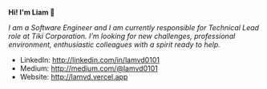 **Hi! I'm Liam 👋**

*I am a Software Engineer and I am currently responsible for Technical Lead role at Tiki Corporation. I’m looking for new challenges, professional environment, enthusiastic colleagues with a spirit ready to help.*

- LinkedIn: http://linkedin.com/in/lamvd0101
- Medium: http://medium.com/@lamvd0101
- Website: http://lamvd.vercel.app

